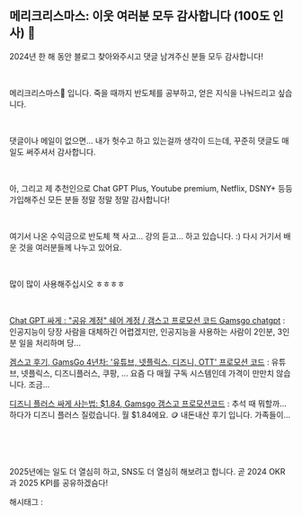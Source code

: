 ## 메리크리스마스: 이웃 여러분 모두 감사합니다 (100도 인사) 🙇

2024년 한 해 동안 블로그 찾아와주시고 댓글 남겨주신 분들 모두 감사합니다!

​

메리크리스마스🎄 입니다. 죽을 때까지 반도체를 공부하고, 얻은 지식을 나눠드리고 싶습니다.

​

댓글이나 메일이 없으면… 내가 헛수고 하고 있는걸까 생각이 드는데, 꾸준히 댓글도 매일도 써주셔서 감사합니다.

​

아, 그리고 제 추천인으로 Chat GPT Plus, Youtube premium, Netflix, DSNY+ 등등 가입해주신 모든 분들 정말 정말 정말 감사합니다!

​

여기서 나온 수익금으로 반도체 책 사고... 강의 듣고... 하고 있습니다. :) 다시 거기서 배운 것을 여러분들께 나누고 있어요.

​

많이 많이 사용해주십시오 ㅎㅎㅎㅎ 

​

[Chat GPT 싸게 : "공유 계정" 쉐어 계정 / 갬스고 프로모션 코드 Gamsgo chatgpt](https://blog.naver.com/gc_na/223656361312?trackingCode=blog_bloghome_searchlist) : 인공지능이 당장 사람을 대체하긴 어렵겠지만, 인공지능을 사용하는 사람이 2인분, 3인분 일을 처리하며 당...

[겜스고 후기, GamsGo 4년차: '유튜브, 넷플릭스, 디즈니, OTT' 프로모션 코드](https://blog.naver.com/gc_na?Redirect=Log&logNo=223572688049&from=postView&trackingCode=blog_bloghome_searchlist) : 유튜브, 넷플릭스, 디즈니플러스, 쿠팡, ... 요즘 다 매월 구독 시스템인데 가격이 만만치 않습니다. 조금...

[디즈니 플러스 싸게 사는법: $1.84, Gamsgo 갬스고 프로모션코드](https://blog.naver.com/gc_na/223585044735?trackingCode=blog_bloghome_searchlist) : 추석 때 뭐할까… 하다가 디즈니 플러스 질렀습니다. 월 $1.84에요. 🪙 내돈내산 후기 입니다. 가족들이...

​

​

2025년에는 일도 더 열심히 하고, SNS도 더 열심히 해보려고 합니다. 곧 2024 OKR 과 2025 KPI를 공유하겠슴다!

 해시태그 : 